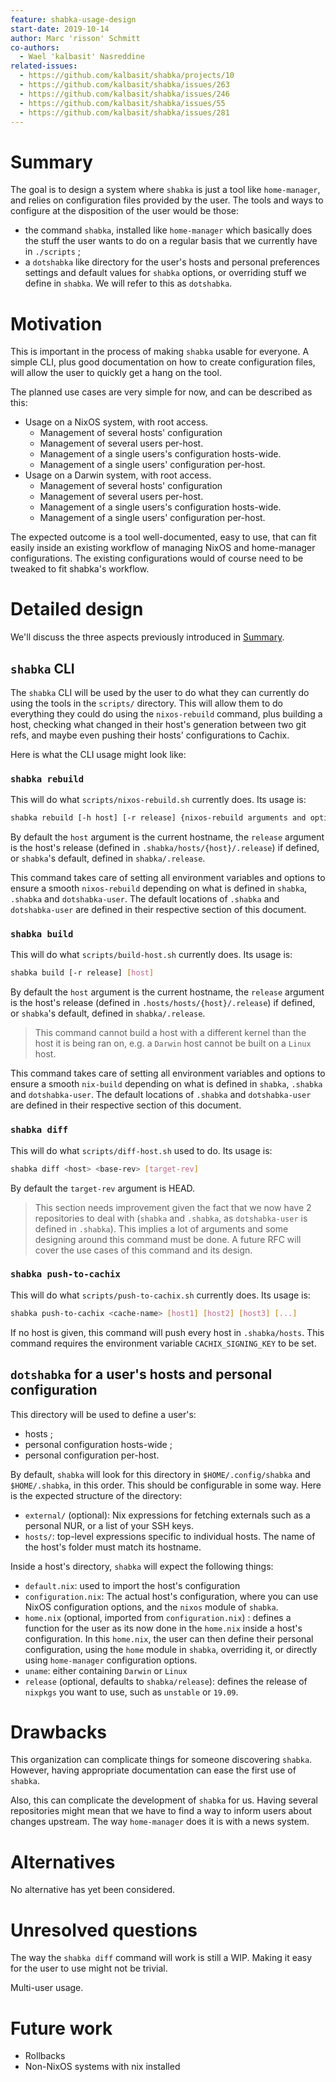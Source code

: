 ```yaml
---
feature: shabka-usage-design
start-date: 2019-10-14
author: Marc 'risson' Schmitt
co-authors:
  - Wael 'kalbasit' Nasreddine
related-issues:
  - https://github.com/kalbasit/shabka/projects/10
  - https://github.com/kalbasit/shabka/issues/263
  - https://github.com/kalbasit/shabka/issues/246
  - https://github.com/kalbasit/shabka/issues/55
  - https://github.com/kalbasit/shabka/issues/281
---
```


# Summary
[summary]: #summary

The goal is to design a system where `shabka` is just a tool like
`home-manager`, and relies on configuration files provided by the user.
The tools and ways to configure at the disposition of the user would be those:

* the command `shabka`, installed like `home-manager` which basically does the
  stuff the user wants to do on a regular basis that we currently have in
  `./scripts` ;
* a `dotshabka` like directory for the user's hosts and personal preferences
  settings and default values for `shabka` options, or overriding stuff we
  define in `shabka`. We will refer to this as `dotshabka`.

# Motivation
[motivation]: #motivation

This is important in the process of making `shabka` usable for everyone. A
simple CLI, plus good documentation on how to create configuration files, will
allow the user to quickly get a hang on the tool.

The planned use cases are very simple for now, and can be described as this:

* Usage on a NixOS system, with root access.
  - Management of several hosts' configuration
  - Management of several users per-host.
  - Management of a single users's configuration hosts-wide.
  - Management of a single users' configuration per-host.
* Usage on a Darwin system, with root access.
  - Management of several hosts' configuration
  - Management of several users per-host.
  - Management of a single users's configuration hosts-wide.
  - Management of a single users' configuration per-host.

The expected outcome is a tool well-documented, easy to use, that can fit easily
inside an existing workflow of managing NixOS and home-manager configurations.
The existing configurations would of course need to be tweaked to fit shabka's
workflow.

# Detailed design
[design]: #detailed-design

We'll discuss the three aspects previously introduced in [Summary](#summary).

## `shabka` CLI

The `shabka` CLI will be used by the user to do what they can currently do using
the tools in the `scripts/` directory. This will allow them to do everything they
could do using the `nixos-rebuild` command, plus building a host, checking what
changed in their host's generation between two git refs, and maybe even pushing
their hosts' configurations to Cachix.

Here is what the CLI usage might look like:

### `shabka rebuild`

This will do what `scripts/nixos-rebuild.sh` currently does. Its usage is:

```sh
shabka rebuild [-h host] [-r release] {nixos-rebuild arguments and options}
```

By default the `host` argument is the current hostname, the `release` argument
is the host's release (defined in `.shabka/hosts/{host}/.release`) if
defined, or `shabka`'s default, defined in `shabka/.release`.

This command takes care of setting all environment variables and options to
ensure a smooth `nixos-rebuild` depending on what is defined in `shabka`,
`.shabka` and `dotshabka-user`. The default locations of `.shabka` and
`dotshabka-user` are defined in their respective section of this document.

### `shabka build`

This will do what `scripts/build-host.sh` currently does. Its usage is:

```sh
shabka build [-r release] [host]
```

By default the `host` argument is the current hostname, the `release` argument
is the host's release (defined in `.hosts/hosts/{host}/.release`) if
defined, or `shabka`'s default, defined in `shabka/.release`.

> This command cannot build a host with a different kernel than the host it is
> being ran on, e.g. a `Darwin` host cannot be built on a `Linux` host.

This command takes care of setting all environment variables and options to
ensure a smooth `nix-build` depending on what is defined in `shabka`, `.shabka`
and `dotshabka-user`. The default locations of `.shabka` and `dotshabka-user`
are defined in their respective section of this document.

### `shabka diff`

This will do what `scripts/diff-host.sh` used to do. Its usage is:

```sh
shabka diff <host> <base-rev> [target-rev]
```

By default the `target-rev` argument is HEAD.

> This section needs improvement given the fact that we now have 2
> repositories to deal with (`shabka` and `.shabka`, as `dotshabka-user` is
> defined in `.shabka`). This implies a lot of arguments and some designing
> around this command must be done. A future RFC will cover the use cases of
> this command and its design.

### `shabka push-to-cachix`

This will do what `scripts/push-to-cachix.sh` currently does. Its usage is:

```sh
shabka push-to-cachix <cache-name> [host1] [host2] [host3] [...]
```

If no host is given, this command will push every host in `.shabka/hosts`. This
command requires the environment variable `CACHIX_SIGNING_KEY` to be set.

## `dotshabka` for a user's hosts and personal configuration

This directory will be used to define a user's:

* hosts ;
* personal configuration hosts-wide ;
* personal configuration per-host.

By default, `shabka` will look for this directory in `$HOME/.config/shabka` and
`$HOME/.shabka`, in this order. This should be configurable in some way. Here
is the expected structure of the directory:

* `external/` (optional): Nix expressions for fetching externals such as a
  personal NUR, or a list of your SSH keys.
* `hosts/`: top-level expressions specific to individual hosts. The name of the
  host's folder must match its hostname.

Inside a host's directory, `shabka` will expect the following things:

* `default.nix`: used to import the host's configuration
* `configuration.nix`: The actual host's configuration, where you can use NixOS
  configuration options, and the `nixos` module of `shabka`.
* `home.nix` (optional, imported from `configuration.nix`) : defines a
  function for the user as its now done in the `home.nix` inside a host's
  configuration. In this `home.nix`, the user can then define their personal
  configuration, using the `home` module in `shabka`, overriding it, or directly
  using `home-manager` configuration options.
* `uname`: either containing `Darwin` or `Linux`
* `release` (optional, defaults to `shabka/release`): defines the release of
  `nixpkgs` you want to use, such as `unstable` or `19.09`.

# Drawbacks
[drawbacks]: #drawbacks

This organization can complicate things for someone discovering `shabka`.
However, having appropriate documentation can ease the first use of `shabka`.

Also, this can complicate the development of `shabka` for us. Having several
repositories might mean that we have to find a way to inform users about changes
upstream. The way `home-manager` does it is with a news system.

# Alternatives
[alternatives]: #alternatives

No alternative has yet been considered.

# Unresolved questions
[unresolved]: #unresolved-questions

The way the `shabka diff` command will work is still a WIP. Making it easy for
the user to use might not be trivial.

Multi-user usage.

# Future work
[future]: #future-work

* Rollbacks
* Non-NixOS systems with nix installed
